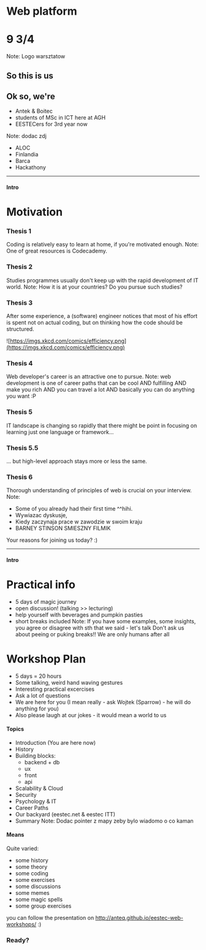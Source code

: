<!-- .slide: data-background-image="https://s-media-cache-ak0.pinimg.com/originals/2f/ae/e1/2faee1afb1444950f14b8feea47620ff.jpg" -->
# Web platform 
# 9 3/4
Note:
Logo warsztatow

<!-- .slide: data-background-image="md/1-intro_img/Scared_Harry&Ron.gif" -->
## So this is us

## Ok so, we're
- Antek & Boitec <!-- .element: class="fragment" data-fragment-index="1" -->
- students of MSc in ICT here at AGH <!-- .element: class="fragment" data-fragment-index="2" -->
- EESTECers for 3rd year now <!-- .element: class="fragment" data-fragment-index="3" -->

<!-- .slide: data-background-image="img/kyn.jpg" -->

<!-- .slide: data-background-image="img/fin.jpg" -->

<!-- .slide: data-background-image="img/hacks.jpg" -->
Note:
dodac zdj
- ALOC
- Finlandia
- Barca
- Hackathony

---

#### Intro
# Motivation

<!-- .slide: data-background-image="http://www.craveonline.com/images/stories/2011/Film/The%20Series%20Project/Harry%20Potter/Harry_Potter_1_Ron_and_Hermione.jpg" -->
### Thesis 1
Coding is relatively easy to learn at home, if you're motivated enough.
Note:
One of great resources is Codecademy.

<!-- .slide: data-background-image="http://agnieszkakochan.pl/wp-content/uploads/2016/05/hogwart.jpg" -->
### Thesis 2
Studies programmes usually don't keep up with the rapid development of IT world.
Note:
How it is at your countries? Do you pursue such studies?

<!-- .slide: data-background-image="http://vignette1.wikia.nocookie.net/harrypotter/images/b/b3/Library2.JPG" -->
### Thesis 3
After some experience, a (software) engineer notices that most of his effort is spent not on actual coding, but on thinking how the code should be structured.

![https://imgs.xkcd.com/comics/efficiency.png](https://imgs.xkcd.com/comics/efficiency.png)

<!-- .slide: data-background-image="https://assets.entrepreneur.com/content/3x2/1300/20160618102315-Travelentrepreneurs.jpeg" -->
### Thesis 4
Web developer's career is an attractive one to pursue.
Note:
web development is one of career paths that can be cool AND fulfilling AND make you rich AND you can travel a lot AND basically you can do anything you want :P

<!-- .slide: data-background-image="http://vignette1.wikia.nocookie.net/harrypotter/images/8/89/7-potters.jpg" -->
### Thesis 5
IT landscape is changing so rapidly that there might be point in focusing on learning just one language or framework...

<!-- .slide: data-background-image="http://www.opydo.pl/wp-content/uploads/2016/09/hp.jpg" -->
### Thesis 5.5
... but high-level approach stays more or less the same.

<!-- .slide: data-background-image="http://www.b2technews.com/uploads/7/0/9/2/7092377/1849999_orig.jpeg" -->
### Thesis 6
Thorough understanding of principles of web is crucial on your interview.
Note:
- Some of you already had their first time ^^hihi. 
- Wywiazac dyskusje, 
- Kiedy zaczynaja prace w zawodzie w swoim kraju 
- BARNEY STINSON SMIESZNY FILMIK

<!-- .slide: data-background-image="http://cdn2.crushable.com/wp-content/uploads/2014/06/Harry-Potter-who-are-you.gif" -->
Your reasons for joining us today? :)

---

#### Intro
# Practical info

- 5 days of magic journey 
- open discussion! (talking >> lecturing) <!-- .element: class="fragment" data-fragment-index="2" -->
- help yourself with beverages and pumpkin pasties <!-- .element: class="fragment" data-fragment-index="4" -->
- short breaks included <!-- .element: class="fragment" data-fragment-index="3" -->
Note:
If you have some examples, some insights, you agree or disagree with sth that we said - let's talk
Don't ask us about peeing or puking breaks!! We are only humans after all

# Workshop Plan
- 5 days = 20 hours
- Some talking, weird hand waving gestures
- Interesting practical excercises
- Ask a lot of questions
- We are here for you (I mean really - ask Wojtek (Sparrow) - he will do anything for you)
- Also please laugh at our jokes - it would mean a world to us

#### Topics
- Introduction (You are here now) <!-- .element: class="fragment" data-fragment-index="1" -->
- History <!-- .element: class="fragment" data-fragment-index="1" -->
- Building blocks: <!-- .element: class="fragment" data-fragment-index="1" -->
	- backend + db <!-- .element: class="fragment" data-fragment-index="1" -->
	- ux<!-- .element: class="fragment" data-fragment-index="4" -->
	- front <!-- .element: class="fragment" data-fragment-index="4" -->
	- api <!-- .element: class="fragment" data-fragment-index="2" -->
- Scalability & Cloud <!-- .element: class="fragment" data-fragment-index="2" -->
- Security <!-- .element: class="fragment" data-fragment-index="2" -->
- Psychology & IT <!-- .element: class="fragment" data-fragment-index="3" -->
- Career Paths <!-- .element: class="fragment" data-fragment-index="3" -->
- Our backyard (eestec.net & eestec ITT) <!-- .element: class="fragment" data-fragment-index="5" -->
- Summary <!-- .element: class="fragment" data-fragment-index="5" -->
Note:
Dodac pointer z mapy zeby bylo wiadomo o co kaman

#### Means
Quite varied:
- some history <!-- .element: class="fragment" data-fragment-index="1" -->
- some theory <!-- .element: class="fragment" data-fragment-index="3" -->
- some coding <!-- .element: class="fragment" data-fragment-index="5" -->
- some exercises <!-- .element: class="fragment" data-fragment-index="2" -->
- some discussions <!-- .element: class="fragment" data-fragment-index="8" -->
- some memes <!-- .element: class="fragment" data-fragment-index="4" -->
- some magic spells <!-- .element: class="fragment" data-fragment-index="6" -->
- some group exercises <!-- .element: class="fragment" data-fragment-index="9" -->

you can follow the presentation on http://anteq.github.io/eestec-web-workshops/ :)	

### Ready?